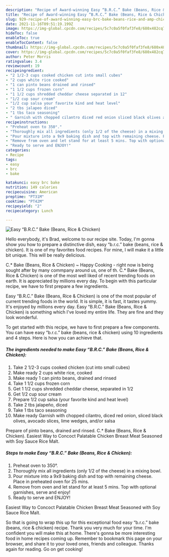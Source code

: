 ```yaml
---
description: "Recipe of Award-winning Easy “B.R.C.” Bake (Beans, Rice & Chicken)"
title: "Recipe of Award-winning Easy “B.R.C.” Bake (Beans, Rice & Chicken)"
slug: 929-recipe-of-award-winning-easy-brc-bake-beans-rice-and-amp-chicken
date: 2021-11-16T09:51:19.199Z
image: https://img-global.cpcdn.com/recipes/5c7c0a5f0faf3fe8/680x482cq70/easy-brc-bake-beans-rice-chicken-recipe-main-photo.jpg
hideToc: false
enableToc: true
enableTocContent: false
thumbnail: https://img-global.cpcdn.com/recipes/5c7c0a5f0faf3fe8/680x482cq70/easy-brc-bake-beans-rice-chicken-recipe-main-photo.jpg
cover: https://img-global.cpcdn.com/recipes/5c7c0a5f0faf3fe8/680x482cq70/easy-brc-bake-beans-rice-chicken-recipe-main-photo.jpg
author: Peter Morris
ratingvalue: 3.4
reviewcount: 19
recipeingredient:
- "2 1/2-3 cups cooked chicken cut into small cubes"
- "2 cups white rice cooked"
- "1 can pinto beans drained and rinsed"
- "1 1/2 cups frozen corn"
- "1 1/2 cups shredded cheddar cheese separated in 12"
- "1/2 cup sour cream"
- "1/2 cup salsa your favorite kind and heat level"
- "2 tbs jalapeo diced"
- "1 tbs taco seasoning"
- " Garnish with chopped cilantro diced red onion sliced black olives avocado slices lime wedges andor salsa"
recipeinstructions:
- "Preheat oven to 350°."
- "Thoroughly mix all ingredients (only 1/2 of the cheese) in a mixing bowl."
- "Pour mixture into a 9x9 baking dish and top with remaining cheese. Place in preheated oven for 25 mins."
- "Remove from oven and let stand for at least 5 mins. Top with optional garnishes, serve and enjoy!"
- "Ready to serve and ENJOY!"
categories:
- Recipe
tags:
- easy
- brc
- bake

katakunci: easy brc bake 
nutrition: 149 calories
recipecuisine: American
preptime: "PT31M"
cooktime: "PT42M"
recipeyield: "2"
recipecategory: Lunch

---
```



![Easy “B.R.C.” Bake (Beans, Rice & Chicken)](https://img-global.cpcdn.com/recipes/5c7c0a5f0faf3fe8/680x482cq70/easy-brc-bake-beans-rice-chicken-recipe-main-photo.jpg)

Hello everybody, it's Brad, welcome to our recipe site. Today, I'm gonna show you how to prepare a distinctive dish, easy “b.r.c.” bake (beans, rice & chicken). It is one of my favorites food recipes. For mine, I will make it a little bit unique. This will be really delicious.

C.* Bake (Beans, Rice & Chicken) ~ Happy Cooking - right now is being sought after by many commpany around us, one of th. C.* Bake (Beans, Rice & Chicken) is one of the most well liked of recent trending foods on earth. It is appreciated by millions every day. To begin with this particular recipe, we have to first prepare a few ingredients.

Easy “B.R.C.” Bake (Beans, Rice & Chicken) is one of the most popular of current trending foods in the world. It is simple, it is fast, it tastes yummy. It's enjoyed by millions every day. Easy “B.R.C.” Bake (Beans, Rice & Chicken) is something which I've loved my entire life. They are fine and they look wonderful.


To get started with this recipe, we have to first prepare a few components. You can have easy “b.r.c.” bake (beans, rice & chicken) using 10 ingredients and 4 steps. Here is how you can achieve that.

<!--inarticleads1-->

##### The ingredients needed to make Easy “B.R.C.” Bake (Beans, Rice & Chicken):

1. Take 2 1/2-3 cups cooked chicken (cut into small cubes)
1. Make ready 2 cups white rice, cooked
1. Make ready 1 can pinto beans, drained and rinsed
1. Take 1 1/2 cups frozen corn
1. Get 1 1/2 cups shredded cheddar cheese, separated in 1/2
1. Get 1/2 cup sour cream
1. Prepare 1/2 cup salsa (your favorite kind and heat level)
1. Take 2 tbs jalapeño, diced
1. Take 1 tbs taco seasoning
1. Make ready  Garnish with chopped cilantro, diced red onion, sliced black olives, avocado slices, lime wedges, and/or salsa


Prepare of pinto beans, drained and rinsed. C.* Bake (Beans, Rice & Chicken). Easiest Way to Concoct Palatable Chicken Breast Meat Seasoned with Soy Sauce Rice Malt. 

<!--inarticleads2-->

##### Steps to make Easy “B.R.C.” Bake (Beans, Rice & Chicken):

1. Preheat oven to 350°.
1. Thoroughly mix all ingredients (only 1/2 of the cheese) in a mixing bowl.
1. Pour mixture into a 9x9 baking dish and top with remaining cheese. Place in preheated oven for 25 mins.
1. Remove from oven and let stand for at least 5 mins. Top with optional garnishes, serve and enjoy!
1. Ready to serve and ENJOY!

Easiest Way to Concoct Palatable Chicken Breast Meat Seasoned with Soy Sauce Rice Malt. 

So that is going to wrap this up for this exceptional food easy “b.r.c.” bake (beans, rice & chicken) recipe. Thank you very much for your time. I'm confident you will make this at home. There's gonna be more interesting food in home recipes coming up. Remember to bookmark this page on your browser, and share it to your loved ones, friends and colleague. Thanks again for reading. Go on get cooking!
